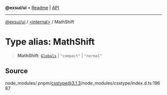 **@exsui/ui** • [Readme](../../README.md) \| [API](../../globals.md)

***

[@exsui/ui](../../README.md) / [\<internal\>](../README.md) / MathShift

# Type alias: MathShift

> **MathShift**: [`Globals`](Globals.md) \| `"compact"` \| `"normal"`

## Source

node\_modules/.pnpm/csstype@3.1.3/node\_modules/csstype/index.d.ts:19687
